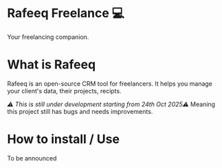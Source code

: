 # Rafeeq Freelance 💻
Your freelancing companion.


# What is Rafeeq 
Rafeeq is an open-source CRM tool for freelancers. It helps you manage your client's data, their projects, recipts.

*⚠️ This is still under development starting from 24th Oct 2025⚠️*
Meaning this project still has bugs and needs improvements.


# How to install / Use 
To be announced
